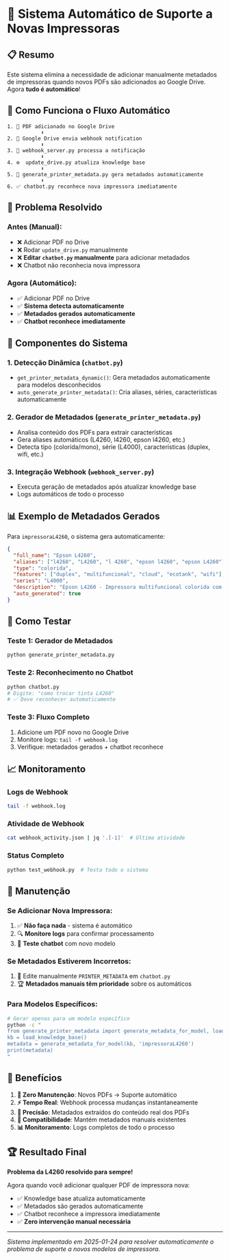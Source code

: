 # 🤖 Sistema Automático de Suporte a Novas Impressoras

## 📋 **Resumo**

Este sistema elimina a necessidade de adicionar manualmente metadados de impressoras quando novos PDFs são adicionados ao Google Drive. Agora **tudo é automático**!

## 🔄 **Como Funciona o Fluxo Automático**

```
1. 📁 PDF adicionado no Google Drive
           ⬇️
2. 🔔 Google Drive envia webhook notification
           ⬇️
3. 🤖 webhook_server.py processa a notificação
           ⬇️
4. ⚙️  update_drive.py atualiza knowledge base
           ⬇️
5. 🔧 generate_printer_metadata.py gera metadados automaticamente
           ⬇️
6. ✅ chatbot.py reconhece nova impressora imediatamente
```

## 🎯 **Problema Resolvido**

### **Antes** (Manual):
- ❌ Adicionar PDF no Drive
- ❌ Rodar `update_drive.py` manualmente  
- ❌ **Editar `chatbot.py` manualmente** para adicionar metadados
- ❌ Chatbot não reconhecia nova impressora

### **Agora** (Automático):
- ✅ Adicionar PDF no Drive
- ✅ **Sistema detecta automaticamente**
- ✅ **Metadados gerados automaticamente**
- ✅ **Chatbot reconhece imediatamente**

## 🧠 **Componentes do Sistema**

### **1. Detecção Dinâmica (`chatbot.py`)**
- `get_printer_metadata_dynamic()`: Gera metadados automaticamente para modelos desconhecidos
- `auto_generate_printer_metadata()`: Cria aliases, séries, características automaticamente

### **2. Gerador de Metadados (`generate_printer_metadata.py`)**
- Analisa conteúdo dos PDFs para extrair características
- Gera aliases automáticos (L4260, l4260, epson l4260, etc.)
- Detecta tipo (colorida/mono), série (L4000), características (duplex, wifi, etc.)

### **3. Integração Webhook (`webhook_server.py`)**
- Executa geração de metadados após atualizar knowledge base
- Logs automáticos de todo o processo

## 📊 **Exemplo de Metadados Gerados**

Para `impressoraL4260`, o sistema gera automaticamente:

```json
{
  "full_name": "Epson L4260",
  "aliases": ["l4260", "L4260", "l 4260", "epson l4260", "epson L4260"],
  "type": "colorida",
  "features": ["duplex", "multifuncional", "cloud", "ecotank", "wifi"],
  "series": "L4000",
  "description": "Epson L4260 - Impressora multifuncional colorida com sistema EcoTank, impressão duplex, Wi-Fi",
  "auto_generated": true
}
```

## 🧪 **Como Testar**

### **Teste 1: Gerador de Metadados**
```bash
python generate_printer_metadata.py
```

### **Teste 2: Reconhecimento no Chatbot**
```bash
python chatbot.py
# Digite: "como trocar tinta L4260"
# ✅ Deve reconhecer automaticamente
```

### **Teste 3: Fluxo Completo**
1. Adicione um PDF novo no Google Drive
2. Monitore logs: `tail -f webhook.log`
3. Verifique: metadados gerados + chatbot reconhece

## 📈 **Monitoramento**

### **Logs de Webhook**
```bash
tail -f webhook.log
```

### **Atividade de Webhook**  
```bash
cat webhook_activity.json | jq '.[-1]'  # Última atividade
```

### **Status Completo**
```bash
python test_webhook.py  # Testa todo o sistema
```

## 🔧 **Manutenção**

### **Se Adicionar Nova Impressora:**
1. ✅ **Não faça nada** - sistema é automático
2. 🔍 **Monitore logs** para confirmar processamento
3. 🧪 **Teste chatbot** com novo modelo

### **Se Metadados Estiverem Incorretos:**
1. 📝 Edite manualmente `PRINTER_METADATA` em `chatbot.py`
2. 🏆 **Metadados manuais têm prioridade** sobre os automáticos

### **Para Modelos Específicos:**
```bash
# Gerar apenas para um modelo específico
python -c "
from generate_printer_metadata import generate_metadata_for_model, load_knowledge_base
kb = load_knowledge_base()
metadata = generate_metadata_for_model(kb, 'impressoraL4260')
print(metadata)
"
```

## 🎉 **Benefícios**

1. **🚀 Zero Manutenção**: Novos PDFs → Suporte automático
2. **⚡ Tempo Real**: Webhook processa mudanças instantaneamente  
3. **🎯 Precisão**: Metadados extraídos do conteúdo real dos PDFs
4. **🔄 Compatibilidade**: Mantém metadados manuais existentes
5. **📊 Monitoramento**: Logs completos de todo o processo

## 🏆 **Resultado Final**

**Problema da L4260 resolvido para sempre!** 

Agora quando você adicionar qualquer PDF de impressora nova:
- ✅ Knowledge base atualiza automaticamente
- ✅ Metadados são gerados automaticamente  
- ✅ Chatbot reconhece a impressora imediatamente
- ✅ **Zero intervenção manual necessária**

---

*Sistema implementado em 2025-01-24 para resolver automaticamente o problema de suporte a novos modelos de impressora.* 